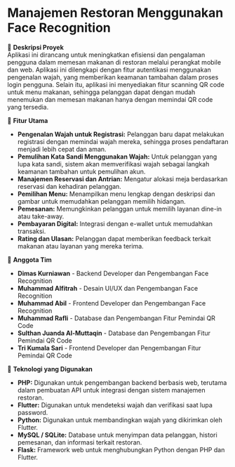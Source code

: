 # Manajemen Restoran Menggunakan Face Recognition

📜 **Deskripsi Proyek**  
Aplikasi ini dirancang untuk meningkatkan efisiensi dan pengalaman pengguna dalam memesan makanan di restoran melalui perangkat mobile dan web. Aplikasi ini dilengkapi dengan fitur autentikasi menggunakan pengenalan wajah, yang memberikan keamanan tambahan dalam proses login pengguna. Selain itu, aplikasi ini menyediakan fitur scanning QR code untuk menu makanan, sehingga pelanggan dapat dengan mudah menemukan dan memesan makanan hanya dengan memindai QR code yang tersedia.

🚀 **Fitur Utama**
- **Pengenalan Wajah untuk Registrasi:** Pelanggan baru dapat melakukan registrasi dengan memindai wajah mereka, sehingga proses pendaftaran menjadi lebih cepat dan aman.
- **Pemulihan Kata Sandi Menggunakan Wajah:** Untuk pelanggan yang lupa kata sandi, sistem akan memverifikasi wajah sebagai langkah keamanan tambahan untuk pemulihan akun.
- **Manajemen Reservasi dan Antrian:** Mengatur alokasi meja berdasarkan reservasi dan kehadiran pelanggan.
- **Pemilihan Menu:** Menampilkan menu lengkap dengan deskripsi dan gambar untuk memudahkan pelanggan memilih hidangan.
- **Pemesanan:** Memungkinkan pelanggan untuk memilih layanan dine-in atau take-away.
- **Pembayaran Digital:** Integrasi dengan e-wallet untuk memudahkan transaksi.
- **Rating dan Ulasan:** Pelanggan dapat memberikan feedback terkait makanan atau layanan yang mereka terima.

👥 **Anggota Tim**
- **Dimas Kurniawan** - Backend Developer dan Pengembangan Face Recognition
- **Muhammad Alfitrah** - Desain UI/UX dan Pengembangan Face Recognition
- **Muhammad Abil** - Frontend Developer dan Pengembangan Face Recognition
- **Muhammad Rafli** - Database dan Pengembangan Fitur Pemindai QR Code
- **Sulthan Juanda Al-Muttaqin** - Database dan Pengembangan Fitur Pemindai QR Code
- **Tri Kumala Sari** - Frontend Developer dan Pengembangan Fitur Pemindai QR Code

🔧 **Teknologi yang Digunakan**
- **PHP:** Digunakan untuk pengembangan backend berbasis web, terutama dalam pembuatan API untuk integrasi dengan sistem manajemen restoran.
- **Flutter:** Digunakan untuk mendeteksi wajah dan verifikasi saat lupa password.
- **Python:** Digunakan untuk membandingkan wajah yang dikirimkan oleh Flutter.
- **MySQL / SQLite:** Database untuk menyimpan data pelanggan, histori pemesanan, dan informasi terkait restoran.
- **Flask:** Framework web untuk menghubungkan Python dengan PHP dan Flutter.
